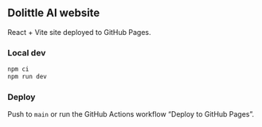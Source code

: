 ## Dolittle AI website

React + Vite site deployed to GitHub Pages.

### Local dev
```bash
npm ci
npm run dev
```

### Deploy
Push to `main` or run the GitHub Actions workflow “Deploy to GitHub Pages”.
